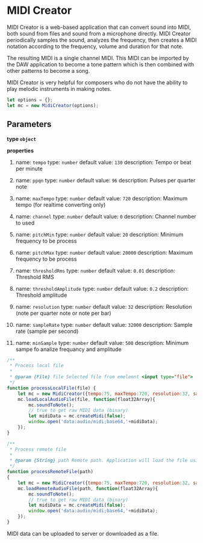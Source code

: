 # MIDI Creator

MIDI Creator is a web-based application that can convert sound into MIDI, both sound from files and sound from a microphone directly. MIDI Creator periodically samples the sound, analyzes the frequency, then creates a MIDI notation according to the frequency, volume and duration for that note.

The resulting MIDI is a single channel MIDI. This MIDI can be imported by the DAW application to become a tone pattern which is then combined with other patterns to become a song.

MIDI Creator is very helpful for composers who do not have the ability to play melodic instruments in making notes.


```js
let options = {};
let mc = new MidiCreator(options);
```

## Parameters

**type `object`**

**properties**

1. name: `tempo`
type: `number`
default value: `130`
description: Tempo or beat per minute

2. name: `ppqn`
type: `number`
default value: `96`
description: Pulses per quarter note

3. name: `maxTempo`
type: `number`
default value: `720`
description: Maximum tempo (for realtime converting only)

4. name: `channel`
type: `number`
default value: `0`
description: Channel number to used

5. name: `pitchMin`
type: `number`
default value: `20`
description: Minimum frequency to be process

6. name: `pitchMax`
type: `number`
default value: `20000`
description: Maximum frequency to be process

7. name: `thresholdRms`
type: `number`
default value: `0.01`
description: Threshold RMS

8. name: `thresholdAmplitude`
type: `number`
default value: `0.2`
description: Threshold amplitude

9. name: `resolution`
type: `number`
default value: `32`
description: Resolution (note per quarter note or note per bar)

10. name: `sampleRate`
type: `number`
default value: `32000`
description: Sample rate (sample per second)

11. name: `minSample`
type: `number`
default value: `500`
description: Minimum sampe fo analize frequancy and amplitude


```js
/** 
 * Process local file
 * 
 * @param {File} file Selected file from emelemnt <input type="file">
 */ 
function processLocalFile(file) {
    let mc = new MidiCreator({tempo:75, maxTempo:720, resolution:32, sampleRate:32000, channel:3});
    mc.loadLocalAudioFile(file, function(float32Array){
        mc.soundToNote();
        // true to get raw MIDI data (binary)
        let midiData = mc.createMidi(false);
        window.open('data:audio/midi;base64,'+midiData);
    });
}

/** 
 * Process remote file
 * 
 * @param {String} path Remote path. Application will load the file using AJAX request
 */ 
function processRemoteFile(path)
{
    let mc = new MidiCreator({tempo:75, maxTempo:720, resolution:32, sampleRate:32000, channel:3});
    mc.loadRemoteAudioFile(path, function(float32Array){
        mc.soundToNote();
        // true to get raw MIDI data (binary)
        let midiData = mc.createMidi(false);
        window.open('data:audio/midi;base64,'+midiData);
    });
}
```

MIDI data can be uploaded to server or downloaded as a file.